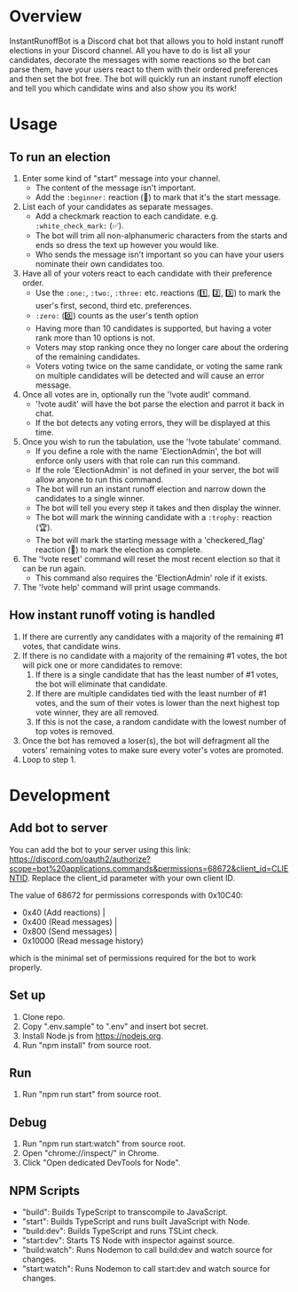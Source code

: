 ﻿# Overview

InstantRunoffBot is a Discord chat bot that allows you to hold instant runoff elections
in your Discord channel. All you have to do is list all your candidates, decorate the
messages with some reactions so the bot can parse them, have your users react to them
with their ordered preferences and then set the bot free. The bot will quickly run an
instant runoff election and tell you which candidate wins and also show you its work!

# Usage

## To run an election
1. Enter some kind of "start" message into your channel.
    - The content of the message isn't important.
    - Add the `:beginner:` reaction (🔰) to mark that it's the start message.
2. List each of your candidates as separate messages.
    - Add a checkmark reaction to each candidate. e.g. `:white_check_mark:` (✅).
    - The bot will trim all non-alphanumeric characters from the starts and ends so dress the text up however you would like.
    - Who sends the message isn't important so you can have your users nominate their own candidates too.
3. Have all of your voters react to each candidate with their preference order.
    - Use the `:one:`, `:two:`, `:three:` etc. reactions (1️⃣, 2️⃣, 3️⃣) to mark the user's first, second, third etc. preferences.
    - `:zero:` (0️⃣) counts as the user's tenth option
    - Having more than 10 candidates is supported, but having a voter rank more than 10 options is not.
    - Voters may stop ranking once they no longer care about the ordering of the remaining candidates.
    - Voters voting twice on the same candidate, or voting the same rank on multiple candidates will be detected and will cause an error message.
4. Once all votes are in, optionally run the '!vote audit' command.
    - '!vote audit' will have the bot parse the election and parrot it back in chat.
    - If the bot detects any voting errors, they will be displayed at this time.
5. Once you wish to run the tabulation, use the '!vote tabulate' command.
    - If you define a role with the name 'ElectionAdmin', the bot will enforce only users with that role can run this command.
    - If the role 'ElectionAdmin' is not defined in your server, the bot will allow anyone to run this command.
    - The bot will run an instant runoff election and narrow down the candidates to a single winner.
    - The bot will tell you every step it takes and then display the winner.
    - The bot will mark the winning candidate with a `:trophy:` reaction (🏆).
    - The bot will mark the starting message with a 'checkered_flag' reaction (🏁) to mark the election as complete.
6. The '!vote reset' command will reset the most recent election so that it can be run again.
    - This command also requires the 'ElectionAdmin' role if it exists.
7. The '!vote help' command will print usage commands.

## How instant runoff voting is handled
1. If there are currently any candidates with a majority of the remaining #1 votes, that candidate wins.
2. If there is no candidate with a majority of the remaining #1 votes, the bot will pick one or more candidates to remove:
    1. If there is a single candidate that has the least number of #1 votes, the bot will eliminate that candidate.
    2. If there are multiple candidates tied with the least number of #1 votes, and the sum of their votes is lower than the next highest top vote winner, they are all removed.
    3. If this is not the case, a random candidate with the lowest number of top votes is removed.
5. Once the bot has removed a loser(s), the bot will defragment all the voters' remaining votes to make sure every voter's votes are promoted.
6. Loop to step 1.

# Development

## Add bot to server
You can add the bot to your server using this link: https://discord.com/oauth2/authorize?scope=bot%20applications.commands&permissions=68672&client_id=CLIENTID. Replace the client_id parameter with your own client ID.

The value of 68672 for permissions corresponds with 0x10C40:
- 0x40 (Add reactions) |
- 0x400 (Read messages) |
- 0x800 (Send messages) |
- 0x10000 (Read message history)

which is the minimal set of permissions required for the bot to work properly.

## Set up
1. Clone repo.
2. Copy ".env.sample" to ".env" and insert bot secret.
3. Install Node.js from https://nodejs.org.
4. Run "npm install" from source root.

## Run
1. Run "npm run start" from source root.

## Debug
1. Run "npm run start:watch" from source root.
2. Open "chrome://inspect/" in Chrome.
3. Click "Open dedicated DevTools for Node".

## NPM Scripts
- "build": Builds TypeScript to transcompile to JavaScript.
- "start": Builds TypeScript and runs built JavaScript with Node.
- "build:dev": Builds TypeScript and runs TSLint check.
- "start:dev": Starts TS Node with inspector against source.
- "build:watch": Runs Nodemon to call build:dev and watch source for changes.
- "start:watch": Runs Nodemon to call start:dev and watch source for changes.